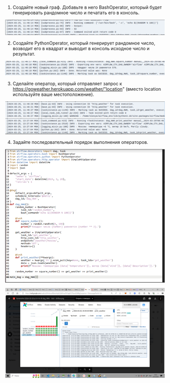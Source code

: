 1. Создайте новый граф. Добавьте в него BashOperator, который будет генерировать рандомное число и печатать его в
консоль.

![alt text](image-2.png)

2. Создайте PythonOperator, который генерирует рандомное число, возводит его в квадрат и выводит в консоль исходное число и результат.

![alt text](image-3.png)

3. Сделайте оператор, который отправляет запрос к https://goweather.herokuapp.com/weather/"location" (вместо location используйте ваше местоположение).

![alt text](image-4.png)
![alt text](image-5.png)


4. Задайте последовательный порядок выполнения операторов.

![alt text](image.png)

![alt text](image-1.png)



